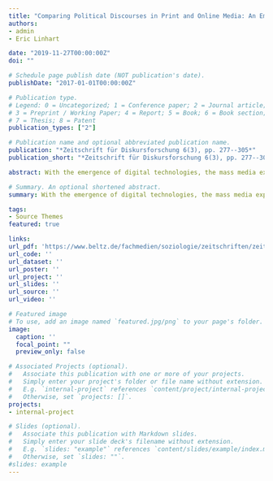 ```yaml
---
title: "Comparing Political Discourses in Print and Online Media: An Empirical Analysis of the German Renewable Energy Act Amendment 2014"
authors:
- admin
- Eric Linhart

date: "2019-11-27T00:00:00Z"
doi: ""

# Schedule page publish date (NOT publication's date).
publishDate: "2017-01-01T00:00:00Z"

# Publication type.
# Legend: 0 = Uncategorized; 1 = Conference paper; 2 = Journal article;
# 3 = Preprint / Working Paper; 4 = Report; 5 = Book; 6 = Book section;
# 7 = Thesis; 8 = Patent
publication_types: ["2"]

# Publication name and optional abbreviated publication name.
publication: "*Zeitschrift für Diskursforschung 6(3), pp. 277--305*"
publication_short: "*Zeitschrift für Diskursforschung 6(3), pp. 277--305*"

abstract: With the emergence of digital technologies, the mass media exploited new distribution channels. This differentiation of communication platforms led to a fragmentation of the public sphere. Based on a comparative discourse analysis on the German Renewable Energy Act Amendment 2014, including both print and online media, this article investigates the influence of media platforms on the public discourse. We find that, in our application, the online and print discourses differ significantly from each other with regard to both the standing of actors and the framing of the main arguments. This variation is on a similar level to the differences between newspaper publishers. Despite this variation, the main structures of the print media and the online media discourses do not differ fundamentally.

# Summary. An optional shortened abstract.
summary: With the emergence of digital technologies, the mass media exploited new distribution channels. This differentiation of communication platforms led to a fragmentation of the public sphere. Based on a comparative discourse analysis on the German Renewable Energy Act Amendment 2014, including both print and online media, this article investigates the influence of media platforms on the public discourse. We find that, in our application, the online and print discourses differ significantly from each other with regard to both the standing of actors and the framing of the main arguments. This variation is on a similar level to the differences between newspaper publishers. Despite this variation, the main structures of the print media and the online media discourses do not differ fundamentally.

tags:
- Source Themes
featured: true

links:
url_pdf: 'https://www.beltz.de/fachmedien/soziologie/zeitschriften/zeitschrift_fuer_diskursforschung/37255-zeitschrift-fuer-diskursforschung-3-2018.html'
url_code: ''
url_dataset: ''
url_poster: ''
url_project: ''
url_slides: ''
url_source: ''
url_video: ''

# Featured image
# To use, add an image named `featured.jpg/png` to your page's folder. 
image:
  caption: ''
  focal_point: ""
  preview_only: false

# Associated Projects (optional).
#   Associate this publication with one or more of your projects.
#   Simply enter your project's folder or file name without extension.
#   E.g. `internal-project` references `content/project/internal-project/index.md`.
#   Otherwise, set `projects: []`.
projects:
- internal-project

# Slides (optional).
#   Associate this publication with Markdown slides.
#   Simply enter your slide deck's filename without extension.
#   E.g. `slides: "example"` references `content/slides/example/index.md`.
#   Otherwise, set `slides: ""`.
#slides: example
---
```


